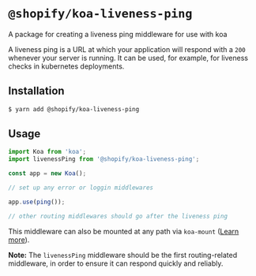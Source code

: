 # `@shopify/koa-liveness-ping`

A package for creating a liveness ping middleware for use with koa

A liveness ping is a URL at which your application will respond with a `200` whenever your server is running. It can be used, for example, for liveness checks in kubernetes deployments.

## Installation

```bash
$ yarn add @shopify/koa-liveness-ping
```

## Usage

```typescript
import Koa from 'koa';
import livenessPing from '@shopify/koa-liveness-ping';

const app = new Koa();

// set up any error or loggin middlewares

app.use(ping());

// other routing middlewares should go after the liveness ping
```

This middleware can also be mounted at any path via `koa-mount` ([Learn more](https://github.com/koajs/mount#mounting-middleware)).

**Note:** The `livenessPing` middleware should be the first routing-related middleware, in order to ensure it can respond quickly and reliably.

